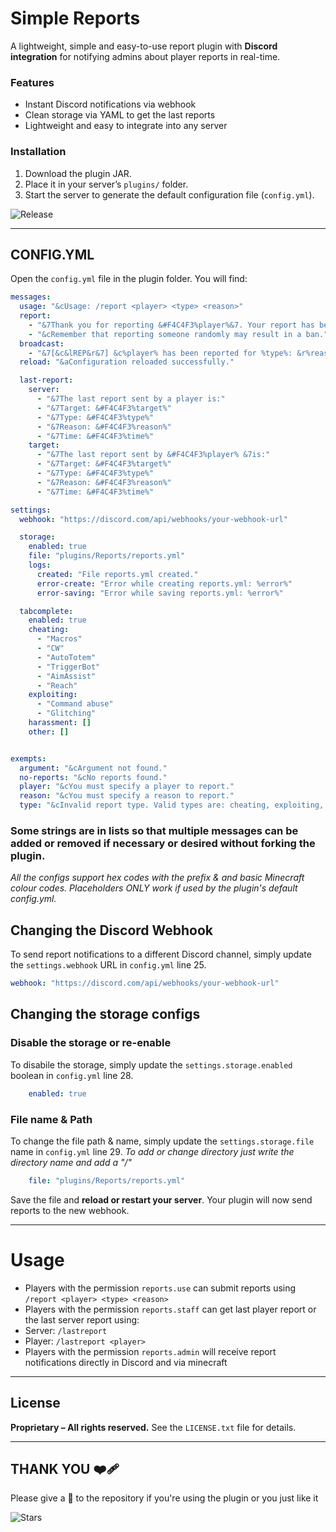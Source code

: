 # **Simple Reports**

A lightweight, simple and easy-to-use report plugin with **Discord integration** for notifying admins about player reports in real-time.

### Features

* Instant Discord notifications via webhook
* Clean storage via YAML to get the last reports
* Lightweight and easy to integrate into any server

### Installation

1. Download the plugin JAR.
2. Place it in your server’s `plugins/` folder.
3. Start the server to generate the default configuration file (`config.yml`).

![Release](https://img.shields.io/github/v/release/novee7/SimpleReports?style=for-the-badge)

---

## CONFIG.YML

Open the `config.yml` file in the plugin folder. You will find:

```yaml
messages:
  usage: "&cUsage: /report <player> <type> <reason>"
  report:
    - "&7Thank you for reporting &#F4C4F3%player%&7. Your report has been submitted."
    - "&cRemember that reporting someone randomly may result in a ban."
  broadcast:
    - "&7[&c&lREP&r&7] &c%player% has been reported for %type%: &r%reason%"
  reload: "&aConfiguration reloaded successfully."

  last-report:
    server:
      - "&7The last report sent by a player is:"
      - "&7Target: &#F4C4F3%target%"
      - "&7Type: &#F4C4F3%type%"
      - "&7Reason: &#F4C4F3%reason%"
      - "&7Time: &#F4C4F3%time%"
    target:
      - "&7The last report sent by &#F4C4F3%player% &7is:"
      - "&7Target: &#F4C4F3%target%"
      - "&7Type: &#F4C4F3%type%"
      - "&7Reason: &#F4C4F3%reason%"
      - "&7Time: &#F4C4F3%time%"

settings:
  webhook: "https://discord.com/api/webhooks/your-webhook-url"

  storage:
    enabled: true
    file: "plugins/Reports/reports.yml"
    logs:
      created: "File reports.yml created."
      error-create: "Error while creating reports.yml: %error%"
      error-saving: "Error while saving reports.yml: %error%"

  tabcomplete:
    enabled: true
    cheating:
      - "Macros"
      - "CW"
      - "AutoTotem"
      - "TriggerBot"
      - "AimAssist"
      - "Reach"
    exploiting:
      - "Command abuse"
      - "Glitching"
    harassment: []
    other: []


exempts:
  argument: "&cArgument not found."
  no-reports: "&cNo reports found."
  player: "&cYou must specify a player to report."
  reason: "&cYou must specify a reason to report."
  type: "&cInvalid report type. Valid types are: cheating, exploiting, harassment, other."
```

### Some strings are in lists so that multiple messages can be added or removed if necessary or desired without forking the plugin.

*All the configs support hex codes with the prefix & and basic Minecraft colour codes.*
*Placeholders ONLY work if used by the plugin's default config.yml.*

## Changing the Discord Webhook

To send report notifications to a different Discord channel, simply update the `settings.webhook` URL in `config.yml` line 25.

```yaml
webhook: "https://discord.com/api/webhooks/your-webhook-url"
```

## Changing the storage configs

### Disable the storage or re-enable

To disabile the storage, simply update the `settings.storage.enabled` boolean in `config.yml` line 28. 

```yaml
    enabled: true
```

### File name & Path
To change the file path & name, simply update the `settings.storage.file` name in `config.yml` line 29. 
*To add or change directory just write the directory name and add a "/"*

```yaml
    file: "plugins/Reports/reports.yml"
```

Save the file and **reload or restart your server**. Your plugin will now send reports to the new webhook.

---

# Usage

* Players with the permission `reports.use` can submit reports using `/report <player> <type> <reason>` 
* Players with the permission `reports.staff` can get last player report or the last server report using:
* Server: `/lastreport` 
* Player: `/lastreport <player>` 
* Players with the permission `reports.admin` will receive report notifications directly in Discord and via minecraft

---

## License

**Proprietary – All rights reserved.**
See the `LICENSE.txt` file for details.

---

## THANK YOU ❤️‍🩹 

Please give a 🌟 to the repository if you're using the plugin or you just like it 

![Stars](https://img.shields.io/github/stars/novee7/SimpleReports?style=for-the-badge) 
